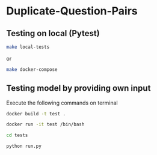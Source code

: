# Duplicate-Question-Pairs


## Testing on local (Pytest)
```sh
make local-tests
```
or
```sh
make docker-compose
```
## Testing model by providing own input
Execute the following commands on terminal
```sh
docker build -t test .
```
```sh
docker run -it test /bin/bash
```
```sh
cd tests
```
```sh
python run.py
```